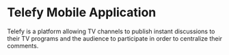 # Telefy Mobile Application

Telefy is a platform allowing TV channels to publish instant discussions to their TV programs and the audience to participate in order to centralize their comments.
